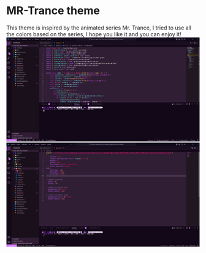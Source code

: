 # MR-Trance theme

This theme is inspired by the animated series Mr. Trance, I tried to use all the colors based on the series, I hope you like it and you can enjoy it!
![Screenshot](readme_files/screenshot.png)
![Screenshot](readme_files/wcreenshot2.png)
